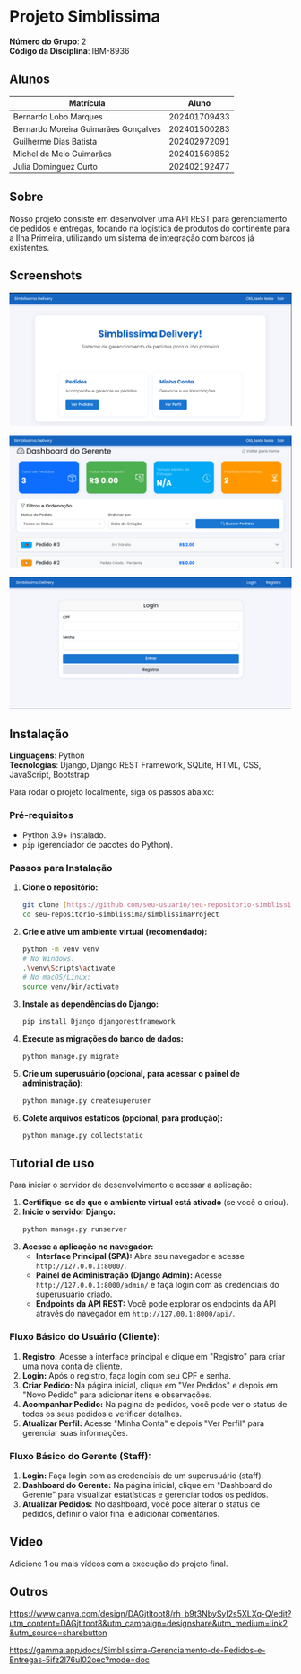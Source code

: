 # Projeto Simblissima

**Número do Grupo**: 2<br>
**Código da Disciplina**: IBM-8936<br>

## Alunos
|Matrícula | Aluno |
| -- | -- |
| Bernardo Lobo Marques  |  202401709433  |
| Bernardo Moreira Guimarães Gonçalves  |  202401500283 |
| Guilherme Dias Batista | 202402972091 |
| Michel de Melo Guimarães | 202401569852 |
| Julia Dominguez Curto |  202402192477 |


## Sobre 
Nosso projeto consiste em desenvolver uma API REST para gerenciamento de pedidos e entregas, focando na logística de produtos do continente para a Ilha Primeira, utilizando um sistema de integração com barcos já existentes.

## Screenshots
[![(homeuser)](/simblissimaApp/static/img/homeuser.png)](/simblissimaApp/static/img/homeuser.png)

[![(dashboard)](/simblissimaApp/static/img/dashboard.png)](/simblissimaApp/static/img/dashboard.png)

[![(login)](/simblissimaApp/static/img/login.png)](/simblissimaApp/static/img/login.png)



## Instalação 
**Linguagens**: Python<br>
**Tecnologias**: Django, Django REST Framework, SQLite, HTML, CSS, JavaScript, Bootstrap<br>

Para rodar o projeto localmente, siga os passos abaixo:

### Pré-requisitos
* Python 3.9+ instalado.
* `pip` (gerenciador de pacotes do Python).

### Passos para Instalação
1.  **Clone o repositório:**
    ```bash
    git clone [https://github.com/seu-usuario/seu-repositorio-simblissima.git](https://github.com/seu-usuario/seu-repositorio-simblissima.git)
    cd seu-repositorio-simblissima/simblissimaProject
    ```
2.  **Crie e ative um ambiente virtual (recomendado):**
    ```bash
    python -m venv venv
    # No Windows:
    .\venv\Scripts\activate
    # No macOS/Linux:
    source venv/bin/activate
    ```
3.  **Instale as dependências do Django:**
    ```bash
    pip install Django djangorestframework
    ```
4.  **Execute as migrações do banco de dados:**
    ```bash
    python manage.py migrate
    ```
5.  **Crie um superusuário (opcional, para acessar o painel de administração):**
    ```bash
    python manage.py createsuperuser
    ```
6.  **Colete arquivos estáticos (opcional, para produção):**
    ```bash
    python manage.py collectstatic
    ```

## Tutorial de uso 
Para iniciar o servidor de desenvolvimento e acessar a aplicação:

1.  **Certifique-se de que o ambiente virtual está ativado** (se você o criou).
2.  **Inicie o servidor Django:**
    ```bash
    python manage.py runserver
    ```
3.  **Acesse a aplicação no navegador:**
    * **Interface Principal (SPA):** Abra seu navegador e acesse `http://127.0.0.1:8000/`.
    * **Painel de Administração (Django Admin):** Acesse `http://127.0.0.1:8000/admin/` e faça login com as credenciais do superusuário criado.
    * **Endpoints da API REST:** Você pode explorar os endpoints da API através do navegador em `http://127.00.1:8000/api/`.

### Fluxo Básico do Usuário (Cliente):
1.  **Registro:** Acesse a interface principal e clique em "Registro" para criar uma nova conta de cliente.
2.  **Login:** Após o registro, faça login com seu CPF e senha.
3.  **Criar Pedido:** Na página inicial, clique em "Ver Pedidos" e depois em "Novo Pedido" para adicionar itens e observações.
4.  **Acompanhar Pedido:** Na página de pedidos, você pode ver o status de todos os seus pedidos e verificar detalhes.
5.  **Atualizar Perfil:** Acesse "Minha Conta" e depois "Ver Perfil" para gerenciar suas informações.

### Fluxo Básico do Gerente (Staff):
1.  **Login:** Faça login com as credenciais de um superusuário (staff).
2.  **Dashboard do Gerente:** Na página inicial, clique em "Dashboard do Gerente" para visualizar estatísticas e gerenciar todos os pedidos.
3.  **Atualizar Pedidos:** No dashboard, você pode alterar o status de pedidos, definir o valor final e adicionar comentários.


## Vídeo
Adicione 1 ou mais vídeos com a execução do projeto final.

## Outros 
https://www.canva.com/design/DAGjtltoot8/rh_b9t3NbySyI2s5XLXq-Q/edit?utm_content=DAGjtltoot8&utm_campaign=designshare&utm_medium=link2&utm_source=sharebutton  
  
https://gamma.app/docs/Simblissima-Gerenciamento-de-Pedidos-e-Entregas-5ifz2l76ul02oec?mode=doc
